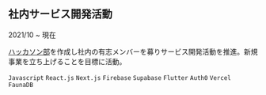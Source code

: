 ## 社内サービス開発活動

2021/10 ~ 現在

[ハッカソン部](https://github.com/Hackath0nClub)を作成し社内の有志メンバーを募りサービス開発活動を推進。新規事業を立ち上げることを目標に活動。

`Javascript` `React.js` `Next.js` `Firebase` `Supabase` `Flutter` `Auth0` `Vercel` `FaunaDB`

